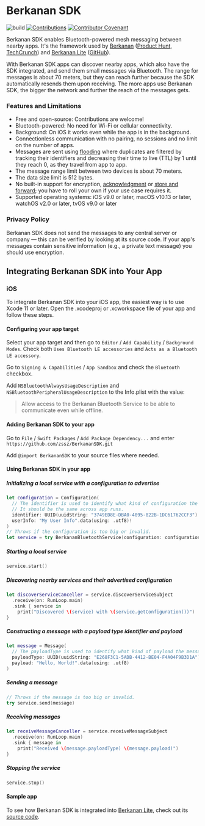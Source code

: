 # Berkanan SDK

![build](https://github.com/zssz/BerkananSDK/workflows/build/badge.svg)
[![Contributions](https://img.shields.io/badge/contributions-welcome-blue)](CONTRIBUTING.md)
[![Contributor Covenant](https://img.shields.io/badge/Contributor%20Covenant-v2.0%20adopted-ff69b4.svg)](CODE_OF_CONDUCT.md)

Berkanan SDK enables Bluetooth-powered mesh messaging between nearby apps. It's the framework used by [Berkanan](https://apps.apple.com/app/berkanan-messenger/id1289061820) ([Product Hunt](https://www.producthunt.com/posts/berkanan), [TechCrunch](https://techcrunch.com/2018/09/27/berkanan-is-a-bluetooth-powered-group-messaging-app/)) and [Berkanan Lite](https://apps.apple.com/app/berkanan-messenger-lite/id1479731429) ([GitHub](https://github.com/zssz/BerkananLite)).

With Berkanan SDK apps can discover nearby apps, which also have the SDK integrated, and send them small messages via Bluetooth. The range for messages is about 70 meters, but they can reach further because the SDK automatically resends them upon receiving. The more apps use Berkanan SDK, the bigger the network and further the reach of the messages gets.

### Features and Limitations
- Free and open-source: Contributions are welcome!
- Bluetooth-powered: No need for Wi-Fi or cellular connectivity.
- Background: On iOS it works even while the app is in the background.
- Connectionless communication with no pairing, no sessions and no limit on the number of apps.
- Messages are sent using [flooding](https://en.wikipedia.org/wiki/Flooding_(computer_networking)) where duplicates are filtered by tracking their identifiers and decreasing their time to live (TTL) by 1 until they reach 0, as they travel from app to app.
- The message range limit between two devices is about 70 meters.
- The data size limit is 512 bytes.
- No built-in support for encryption, [acknowledgment](https://en.wikipedia.org/wiki/Acknowledgement_(data_networks)) or [store and forward](https://en.wikipedia.org/wiki/Store_and_forward); you have to roll your own if your use case requires it.
- Supported operating systems: iOS v9.0 or later, macOS v10.13 or later, watchOS v2.0 or later, tvOS v9.0 or later

### Privacy Policy
Berkanan SDK does not send the messages to any central server or company — this can be verified by looking at its source code. If your app's messages contain sensitive information (e.g., a private text message) you should use encryption.

## Integrating Berkanan SDK into Your App

### iOS

To integrate Berkanan SDK into your iOS app, the easiest way is to use Xcode 11 or later. Open the .xcodeproj or .xcworkspace file of your app and follow these steps.

#### Configuring your app target

Select your app target and then go to `Editor` / `Add Capability` / `Background Modes`. Check both `Uses Bluetooth LE accessories` and `Acts as a Bluetooth LE accessory`.

Go to `Signing & Capabilities` /  `App Sandbox` and check the `Bluetooth` checkbox. 

Add `NSBluetoothAlwaysUsageDescription` and `NSBluetoothPeripheralUsageDescription` to the Info.plist with the value:

> Allow access to the Berkanan Bluetooth Service to be able to communicate even while offline.

#### Adding Berkanan SDK to your app

Go to `File` / `Swift Packages` / `Add Package Dependency...` and enter `https://github.com/zssz/BerkananSDK.git`

Add `@import BerkananSDK` to your source files where needed.

#### Using Berkanan SDK in your app

##### Initializing a local service with a configuration to advertise

```swift
let configuration = Configuration(
  // The identifier is used to identify what kind of configuration the service has. 
  // It should be the same across app runs.
  identifier: UUID(uuidString: "3749ED8E-DBA0-4095-822B-1DC61762CCF3")!, 
  userInfo: "My User Info".data(using: .utf8)!
)
// Throws if the configuration is too big or invalid.
let service = try BerkananBluetoothService(configuration: configuration)
```

##### Starting a local service

```swift
service.start()
```

##### Discovering nearby services and their advertised configuration

```swift
let discoverServiceCanceller = service.discoverServiceSubject
  .receive(on: RunLoop.main)
  .sink { service in
    print("Discovered \(service) with \(service.getConfiguration())")
}
```

##### Constructing a message with a payload type identifier and payload

```swift
let message = Message(
  // The payloadType is used to identify what kind of payload the message carries.
  payloadType: UUID(uuidString: "E268F3C1-5ADB-4412-BE04-F4A04F9B3D1A")!,
  payload: "Hello, World!".data(using: .utf8)
)
```

##### Sending a message

```swift
// Throws if the message is too big or invalid.
try service.send(message)
```

##### Receiving messages

```swift
let receiveMessageCanceller = service.receiveMessageSubject
  .receive(on: RunLoop.main)
  .sink { message in
    print("Received \(message.payloadType) \(message.payload)")
}
```

##### Stopping the service

```swift
service.stop()
```

#### Sample app

To see how Berkanan SDK is integrated into [Berkanan Lite](https://apps.apple.com/app/berkanan-messenger-lite/id1479731429), check out its [source code](https://github.com/zssz/BerkananLite).
